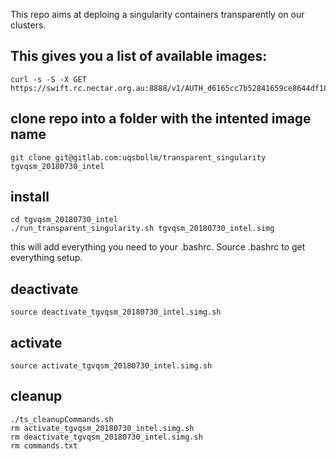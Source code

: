 This repo aims at deploing a singularity containers transparently on our clusters.

## This gives you a list of available images:
```
curl -s -S -X GET https://swift.rc.nectar.org.au:8888/v1/AUTH_d6165cc7b52841659ce8644df1884d5e/singularityImages
```

## clone repo into a folder with the intented image name
```
git clone git@gitlab.com:uqsbollm/transparent_singularity tgvqsm_20180730_intel
```

## install
```
cd tgvqsm_20180730_intel
./run_transparent_singularity.sh tgvqsm_20180730_intel.simg
```
this will add everything you need to your .bashrc. Source .bashrc to get everything setup.


## deactivate
```
source deactivate_tgvqsm_20180730_intel.simg.sh
```

## activate
```
source activate_tgvqsm_20180730_intel.simg.sh
```

## cleanup
```
./ts_cleanupCommands.sh
rm activate_tgvqsm_20180730_intel.simg.sh
rm deactivate_tgvqsm_20180730_intel.simg.sh
rm commands.txt
```
